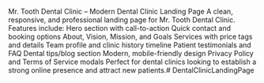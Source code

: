 Mr. Tooth Dental Clinic – Modern Dental Clinic Landing Page
A clean, responsive, and professional landing page for Mr. Tooth Dental Clinic.
Features include:
Hero section with call-to-action
Quick contact and booking options
About, Vision, Mission, and Goals
Services with price tags and details
Team profile and clinic history timeline
Patient testimonials and FAQ
Dental tips/blog section
Modern, mobile-friendly design
Privacy Policy and Terms of Service modals
Perfect for dental clinics looking to establish a strong online presence and attract new patients.# DentalClinicLandingPage
